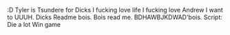 :D Tyler is Tsundere for Dicks
I fucking love life
I fucking love Andrew
I want to UUUH. Dicks
Readme bois.
Bois read me.
BDHAWBJKDWAD'bois.
Script:
    Die a lot
    Win game
